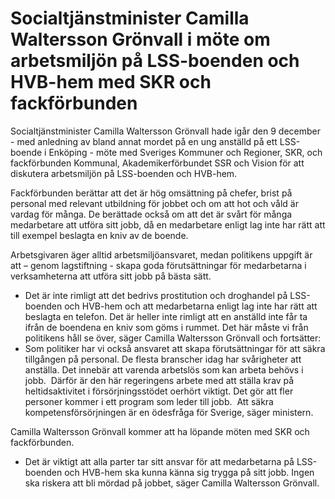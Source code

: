 # Socialtjänstminister Camilla Waltersson Grönvall i möte om arbetsmiljön på LSS-boenden och HVB-hem med SKR och fackförbunden

Socialtjänstminister Camilla Waltersson Grönvall hade igår den 9 december - med anledning av bland annat mordet på en ung anställd på ett LSS-boende i Enköping - möte med Sveriges Kommuner och Regioner, SKR, och fackförbunden Kommunal, Akademikerförbundet SSR och Vision för att diskutera arbetsmiljön på LSS-boenden och HVB-hem.

Fackförbunden berättar att det är hög omsättning på chefer, brist på personal med relevant utbildning för jobbet och om att hot och våld är vardag för många. De berättade också om att det är svårt för många medarbetare att utföra sitt jobb, då en medarbetare enligt lag inte har rätt att till exempel beslagta en kniv av de boende.

Arbetsgivaren äger alltid arbetsmiljöansvaret, medan politikens uppgift är att – genom lagstiftning - skapa goda förutsättningar för medarbetarna i verksamheterna att utföra sitt jobb på bästa sätt.

- Det är inte rimligt att det bedrivs prostitution och droghandel på LSS-boenden och HVB-hem och att medarbetarna enligt lag inte har rätt att beslagta en telefon. Det är heller inte rimligt att en anställd inte får ta ifrån de boendena en kniv som göms i rummet. Det här måste vi från politikens håll se över, säger Camilla Waltersson Grönvall och fortsätter:
- Som politiker har vi också ansvaret att skapa förutsättningar för att säkra tillgången på personal. De flesta branscher idag har svårigheter att anställa. Det innebär att varenda arbetslös som kan arbeta behövs i jobb.  Därför är den här regeringens arbete med att ställa krav på heltidsaktivitet i försörjningsstödet oerhört viktigt. Det gör att fler personer kommer i ett program som leder till jobb.  Att säkra kompetensförsörjningen är en ödesfråga för Sverige, säger ministern.

Camilla Waltersson Grönvall kommer att ha löpande möten med SKR och fackförbunden.

- Det är viktigt att alla parter tar sitt ansvar för att medarbetarna på LSS-boenden och HVB-hem ska kunna känna sig trygga på sitt jobb. Ingen ska riskera att bli mördad på jobbet, säger Camilla Waltersson Grönvall.
